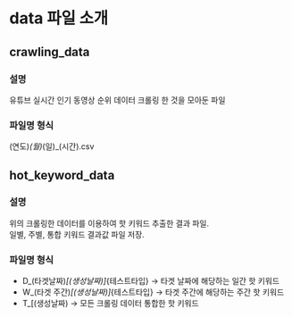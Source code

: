 # data 파일 소개

## crawling_data
### 설명
유튜브 실시간 인기 동영상 순위 데이터 크롤링 한 것을 모아둔 파일

### 파일명 형식  
(연도)_(월)_(일)_(시간).csv 



## hot_keyword_data
### 설명  
위의 크롤링한 데이터를 이용하여 핫 키워드 추출한 결과 파일.  
일별, 주별, 통합 키워드 결과값 파일 저장. 

### 파일명 형식   
* D_(타겟날짜)_[(생성날짜)]_{테스트타입}   -> 타겟 날짜에 해당하는 일간 핫 키워드  
* W_(타겟 주간)_[(생성날짜)]_{테스트타입}  -> 타겟 주간에 해당하는 주간 핫 키워드    
* T_[(생성날짜)                       -> 모든 크롤링 데이터 통합한 핫 키워드

